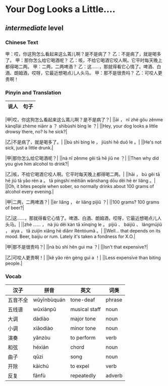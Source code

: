 # Your Dog Looks a Little....
## *intermediate* level

### Chinese Text
甲：哎，你这狗怎么看起来这么蔫儿啊？是不是病了？
乙：不是病了，就是喝多了。
甲：那你怎么给它喝酒呢？
乙：咳，不给它喝酒它咬人啊。它平时每天晚上都得喝二两。
甲：二两，二两啤酒？
乙：这......，那就得看它心情了。啤酒、白酒、朗姆酒，哎呀，它最近想喝点儿人头马。
甲：那不是很贵吗？
乙：可咬人更贵啊！

### Pinyin and Translation
|说人|句子|
|----|----|

|甲|哎，你这狗怎么看起来这么蔫儿啊？是不是病了？|
||āi ， nǐ zhè gǒu zěnme kànqǐlái zhème niānr a ？ shìbùshì bìng le ？|
||Hey, your dog looks a little drowsy there, no? Is he sick?|

|乙|不是病了，就是喝多了。|
||bù shì bìng le ， jiùshì hē duō le 。|
||He's not sick, just a little drunk.|

|甲|那你怎么给它喝酒呢？|
||nà nǐ zěnme gěi tā hē jiǔ ne ？|
||Then why did you give him alcohol to drink?|

|乙|咳，不给它喝酒它咬人啊。它平时每天晚上都得喝二两。|
||hāi ， bù gěi tā hē jiǔ tā yǎo rén a 。 tā píngshí měitiān wǎnshang dōu děi hē èr liǎng 。|
||Oh, it bites people when sober, so normally drinks about 100 grams of alcohol every evening.|

|甲|二两，二两啤酒？|
||èr liǎng ， èr liǎng píjiǔ ？|
||100 grams? 100 grams of beer?|

|乙|这......，那就得看它心情了。啤酒、白酒、朗姆酒，哎呀，它最近想喝点儿人头马。|
||zhè ...... ， nà jiù děi kàn tā xīnqíng le 。 píjiǔ 、 báijiǔ 、 lǎngmǔjiǔ ， aiya ， tā zuìjìn xiǎng hē diǎnr Réntóumǎ 。|
||Well... that depends on its mood. Beer, baijiu or rum. Lately it's taken a fondness for X.O.|

|甲|那不是很贵吗？|
||nà bù shì hěn guì ma ？|
||Isn't that expensive?|

|乙|可咬人更贵啊！|
||kě yǎo rén gèng guì a ！|
||Less expensive than biting people.|
### Vocab
|汉子|拼音|英文|词类|
|----|----|----|----|
|五音不全|wǔyīnbùquán|tone-deaf|phrase|
|五线谱|wǔxiànpǔ|musical staff|noun|
|大调|dàdiào|major tone|noun|
|小调|xiǎodiào|minor tone|noun|
|演奏|yǎnzòu|to perform|verb|
|和弦|héxián|chord|noun|
|曲子|qǔzi|song|noun|
|开除|kāichú|to expel|verb|
|反复|fǎnfù|repeatedly|adverb|